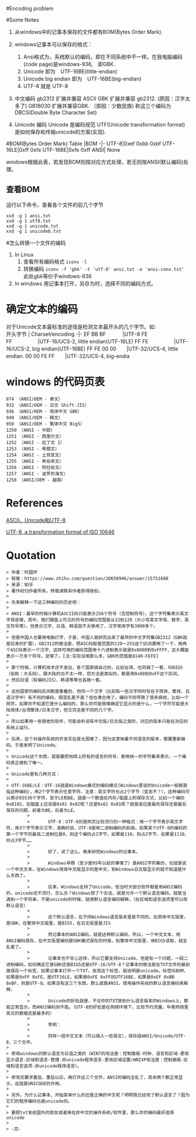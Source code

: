 #Encoding problem

#Some Notes
1. 从windows中的记事本保存的文件都有BOM(Bytes Order Mark).  

2. windows记事本可以保存的格式：
	1. Ansi格式为，系统默认的编码，即在不同系统中不一样。在我电脑编码(code page)是windows-936,　即GBK.
	2. Unicode 即为　UTF-16BE(little-endian)  
	3. Unicode big endian 即为　UTF-16BE(big-endian)  
	4. UTF-8 就是 UTF-8

3. 中文编码
	gb2312 扩展并兼容 ASCII
	GBK 扩展并兼容 gb2312.  (原因：汉字太多了)
	GB18030 扩展并兼容GBK. （原因：少数民族)
	称这三个编码为DBCS(Double Byte Character Set)

4. Unicode 编码
	Unicode 是编码规范
	UTF(Unicode transformation format)　是如何保存和传输unicode的方案(实现).

#BOM(Bytes Order Mark) Table
	|BOM
	-|-
UTF-8|0xef 0xbb 0xbf
UTF-16LE|0xff 0xfe
UTF-16BE|0xfe 0xff
ANSI| None

windows根据此表，若发现BOM则按对应方式处理，若无则按ANSI(默认编码)处理。

## 查看BOM
运行以下命令，查看各个文件的前几个字节
```
xxd -g 1 ansi.txt
xxd -g 1 utf8.txt
xxd -g 1 unicode.txt
xxd -g 1 unicodeb.txt
```

#怎么转换一个文件的编码
1. In Linux
	1. 查看所有编码格式
		`iconv -l`
	2. 转换编码
		`iconv -f 'gbk' -t 'utf-8' ansi.txt -o 'ansi-conv.txt'`
		此处gbk等价于windows-936
2. In windows
	用记事本打开，另存为时，选择不同的编码方式。

# 确定文本的编码
对于Unicode文本最标准的途径是检测文本最开头的几个字节。如:  
开头字节       | Charset/encoding 
-|-
EF BB BF　　　 |UTF-8
FE FF　　　　　|UTF-16/UCS-2, little endian(UTF-16LE)
FF FE　　　　　|UTF-16/UCS-2, big endian(UTF-16BE)
FF FE 00 00　　|UTF-32/UCS-4, little endian.
00 00 FE FF　　|UTF-32/UCS-4, big-endia



# windows 的代码页表
	874 （ANSI/OEM - 泰文）
	932 （ANSI/OEM - 日文 Shift-JIS）
	936 （ANSI/OEM - 简体中文 GBK）
	949 （ANSI/OEM - 韩文）
	950 （ANSI/OEM - 繁体中文 Big5）
	1250 （ANSI - 中欧）
	1251 （ANSI - 西里尔文）
	1252 （ANSI - 拉丁文 I）
	1253 （ANSI - 希腊文）
	1254 （ANSI - 土耳其文）
	1255 （ANSI - 希伯来文）
	1256 （ANSI - 阿拉伯文）
	1257 （ANSI - 波罗的海文）
	1258 （ANSI/OEM - 越南）



# References
[ASCII，Unicode和UTF-8](http://www.ruanyifeng.com/blog/2007/10/ascii_unicode_and_utf-8.html)

[UTF-8, a transformation format of ISO 10646](https://www.ietf.org/rfc/rfc3629.txt)

# Quotation
	> 作者：时国怀
	> 链接：https://www.zhihu.com/question/20650946/answer/15751688
	> 来源：知乎
	> 著作权归作者所有，转载请联系作者获得授权。
	> 
	> 先来解释一下这三种编码的历史吧：
	> 
	> ANSI：最早的时候计算机ASCII码只能表示256个符号（含控制符号），这个字符集表示英文字母足够，其中，我们键盘上可见的符号的编码范围是从32到126（大小写英文字母、数字、英文符号等）。但表示汉字、日语、韩语就不太够用了，汉字常用字有3000多个。
	> 
	> 但是中国人也要用电脑打字，于是，中国人就研究出来了最早的中文字符集GB2312（GBK就是后来的扩展），GB2312的做法是，把ASC码取值范围的128～255这个区间挪用了一下，用两个ASC码表示一个汉字，这样可用的编码范围用十六进制表示就是0x8080到0xFFFF，这大概能表示一万多个符号，足够了。[注:实际没用那么多，GBK的范围是8140-FEFE]
	> 
	> 那个时候，计算机技术还不发达，各个国家搞自己的，比如台湾，也另搞了一套，叫BIG5（俗称：大五码），跟大陆的也不太一样，但方法是类似的，都是用0x80到0xFF这个区间。
	> 然后日语（有编码JIS）、韩语等等也各搞一套。
	> 
	> 这些国家的编码区间都是重叠的，但同一个汉字（比如有一些汉字同时存在于简体、繁体、日语汉字中）有不同的编码，很混乱是不是？但也凑合用了。编码不同导致了很多麻烦，比如一个网页，如果你不知道它是什么编码的，那么你可能很难确定它显示的是什么，一个字符可能是大陆简体/台湾繁体/日本汉字，但又完全是不同的几个字。
	> 
	> 所以如果用一些很老的软件，可能会听说有中文版/日文版之类的，对应的版本只能在对应的系统上运行。
	> 
	> 后来，这个对操作系统的开发实在是太困难了，因为这意味着不同语言的版本，都要重新编码。于是发明了Unicode。
	> 
	> Unicode这个东西，就是要把地球上所有的语言的符号，都用统一的字符集来表示，一个编码真正做到了唯一。
	> 
	> Unicode里有几种方式：
	> 
	> UTF-16BE/LE：UTF-16就是Windows模式的编码模式(Windows里说的Unicode一般都是指这种编码），用2个字节表示任意字符，注意：英文字符也占2个字节（变态不？），这种编码可以表示65536个字符，至于LE和BE，就是一个数值在内存/磁盘上的保存方式，比如一个编码0x8182，在磁盘上应该是0x81 0x82呢？还是0x82 0x81呢？就是高位是最先保存还是最后保存的问题，前者为BE，后者为LE。
			> 
			> 		UTF-8：UTF-8则是网页比较流行的一种格式：用一个字节表示英文字符，用3个字节表示汉字，准确的说，UTF-8是用二进制编码的前缀，如果某个UTF-8的编码的第一个字节的最高二进制位是0，则这个编码占1字节，如果是110，则占2字节，如果是1110，则占3字节……
			> 
			> 		好了，说了这么，再来研究Windows的记事本。
			> 
			> 		Windows早期（至少是95年以前的事情了）是ANSI字符集的，也就是说一个中文文本，在Windows简体中文版显示的是中文，到Windows日文版显示的就不知道是什么东西了。
			> 
			> 		后来，Windows支持了Unicode，但当时大部分软件都是用ANSI编码的，unicode还不流行，怎么办？Windows想了个办法，就是允许一个默认语言编码，就是当遇到一个字符串，不是unicode的时候，就用默认语言编码解释。（在区域和语言选项里可以改默认语言）
			> 
			> 		这个默认语言，在不同Windows语言版本里是不同的，在简体中文版里，是GBK，在繁体中文版里，是BIG5，在日文版里是JIS
			> 
			> 		而记事本的ANSI编码，就是这种默认编码，所以，一个中文文本，用ANSI编码保存，在中文版里编码是GBK模式保存的时候，到繁体中文版里，用BIG5读取，就全乱套了。
			> 
			> 		记事本也不甘心这样，所以它要支持Unicode，但是有一个问题，一段二进制编码，如何确定它是GBK还是BIG5还是UTF-16/UTF-8？记事本的做法是在TXT文件的最前面保存一个标签，如果记事本打开一个TXT，发现这个标签，就说明是unicode。标签叫BOM，如果是0xFF 0xFE，是UTF16LE，如果是0xFE 0xFF则UTF16BE，如果是0xEF 0xBB 0xBF，则是UTF-8。如果没有这三个东西，那么就是ANSI，使用操作系统的默认语言编码来解释。
			> 
			> 		Unicode的好处就是，不论你的TXT放到什么语言版本的Windows上，都能正常显示。而ANSI编码则不能。（UTF-8的好处是在网络环境下，比较节约流量，毕竟网络里英文的数据还是最多的）
			> 
			> 		举例：
			> 
			> 		同样一段中文文本（可以插入一些英文），保存成ANSI/Unicode/UTF-8，三个文件。
	> 
	> 修改windows的默认语言为日语之类的（WIN7的改法是：控制面板-时钟、语言和区域-更改显示语言-区域和语言-管理-非unicode程序语言-更改区域设置/WNIXP改法是：控制面板-区域和语言选项-非unicode程序语言）。
	> 
	> 修改完要求重启，重启以后，再打开这三个文件，ANSI的编码全乱了，其余两个都正常显示，这就是UNICODE的作用。
	> 
	> 另外，为什么记事本、开始菜单什么的还是正确的中文呢？明明我已经改了默认语言了？因为它们的程序编码也是unicode的。
	> 
	> 要把txt发给国外的朋友或者用在非中文的操作系统/软件里，那么你的编码最好选择unicode
	> 
	> -完- 
